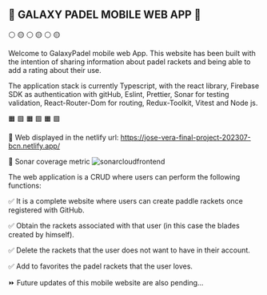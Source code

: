 ## :small_blue_diamond: GALAXY PADEL MOBILE WEB APP :small_blue_diamond:

:white_circle: :yellow_circle: :white_circle: :yellow_circle: :white_circle: :yellow_circle:

Welcome to GalaxyPadel mobile web App. This website has been built with the intention of sharing information about padel rackets and being able to add a rating about their use.

The application stack is currently Typescript, with the react library, Firebase SDK as authentication with gitHub, Eslint, Prettier, Sonar for testing validation, React-Router-Dom for routing, Redux-Toolkit, Vitest and Node js.

:orange_square: :green_square: :orange_square: :green_square: :orange_square: :green_square:

:small_red_triangle: Web displayed in the netlify url: https://jose-vera-final-project-202307-bcn.netlify.app/

:small_red_triangle: Sonar coverage metric
![sonarcloudfrontend](https://cdn.discordapp.com/attachments/1150483066259775582/1154112202471657553/sonarcloudfrontend.png)

The web application is a CRUD where users can perform the following functions:

:white_check_mark: It is a complete website where users can create paddle rackets once registered with GitHub.

:white_check_mark: Obtain the rackets associated with that user (in this case the blades created by himself).

:white_check_mark: Delete the rackets that the user does not want to have in their account.

:white_check_mark: Add to favorites the padel rackets that the user loves.

:fast_forward: Future updates of this mobile website are also pending...
